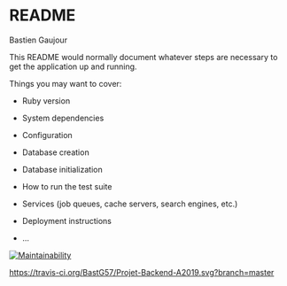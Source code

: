 # README
Bastien Gaujour

This README would normally document whatever steps are necessary to get the
application up and running.

Things you may want to cover:

* Ruby version

* System dependencies

* Configuration

* Database creation

* Database initialization

* How to run the test suite

* Services (job queues, cache servers, search engines, etc.)

* Deployment instructions

* ...

[![Maintainability](https://api.codeclimate.com/v1/badges/aeea5fc3113da20be48a/maintainability)](https://codeclimate.com/github/BastG57/Projet-Backend-A2019/maintainability)

https://travis-ci.org/BastG57/Projet-Backend-A2019.svg?branch=master